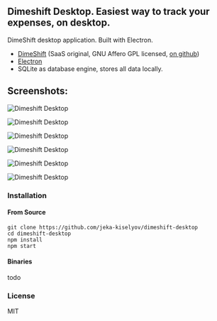## Dimeshift Desktop. Easiest way to track your expenses, on desktop.

DimeShift desktop application. Built with Electron.

 - [DimeShift](http://dimeshift.com/) (SaaS original, GNU Affero GPL licensed, [on github](https://github.com/jeka-kiselyov/dimeshift))
 - [Electron](http://electron.atom.io/)
 - SQLite as database engine, stores all data locally.

Screenshots:
----
![Dimeshift  Desktop](https://raw.githubusercontent.com/jeka-kiselyov/dimeshift-desktop/master/resources/screenshots/1.png)

![Dimeshift  Desktop](https://raw.githubusercontent.com/jeka-kiselyov/dimeshift-desktop/master/resources/screenshots/2.png)

![Dimeshift  Desktop](https://raw.githubusercontent.com/jeka-kiselyov/dimeshift-desktop/master/resources/screenshots/3.png)

![Dimeshift  Desktop](https://raw.githubusercontent.com/jeka-kiselyov/dimeshift-desktop/master/resources/screenshots/4.png)

![Dimeshift  Desktop](https://raw.githubusercontent.com/jeka-kiselyov/dimeshift-desktop/master/resources/screenshots/5.png)

![Dimeshift  Desktop](https://raw.githubusercontent.com/jeka-kiselyov/dimeshift-desktop/master/resources/screenshots/6.png)


### Installation

#### From Source
    git clone https://github.com/jeka-kiselyov/dimeshift-desktop
    cd dimeshift-desktop
    npm install
    npm start

#### Binaries
todo

### License
MIT